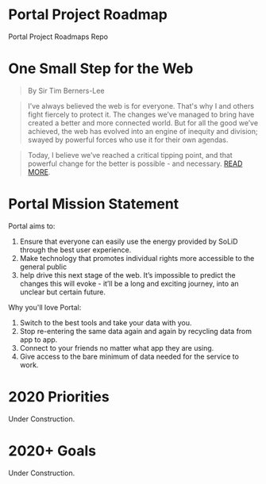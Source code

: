 # Portal Project Roadmap

Portal Project Roadmaps Repo

# One Small Step for the Web

> By Sir Tim Berners-Lee

> I’ve always believed the web is for everyone. That's why I and others fight fiercely to protect it. The changes we’ve managed to bring have created a better and more connected world. But for all the good we’ve achieved, the web has evolved into an engine of inequity and division; swayed by powerful forces who use it for their own agendas.

> Today, I believe we’ve reached a critical tipping point, and that powerful change for the better is possible - and necessary. [READ MORE](https://inrupt.com/blog/one-small-step-for-the-web).

# Portal Mission Statement

Portal aims to:

1. Ensure that everyone can easily use the energy provided by SoLiD through the best user experience.
1. Make technology that promotes individual rights more accessible to the general public
1. help drive this next stage of the web. It’s impossible to predict the changes this will evoke - it’ll be a long and exciting journey, into an unclear but certain future.

Why you'll love Portal:

1. Switch to the best tools and take your data with you.
1. Stop re-entering the same data again and again by recycling data from app to app.
1. Connect to your friends no matter what app they are using.
1. Give access to the bare minimum of data needed for the service to work.

# 2020 Priorities

Under Construction.

# 2020+ Goals

Under Construction.
